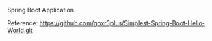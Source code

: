 
Spring Boot Application.

Reference: https://github.com/goxr3plus/Simplest-Spring-Boot-Hello-World.git

